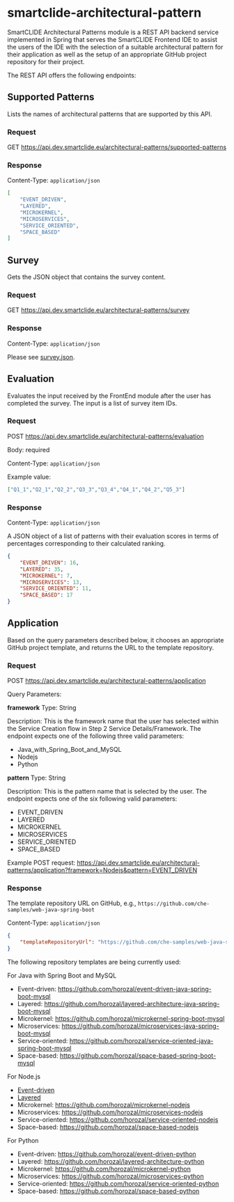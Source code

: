 # smartclide-architectural-pattern

SmartCLIDE Architectural Patterns module is a REST API backend service implemented in Spring that serves the SmartCLIDE Frontend IDE to assist the users of the IDE with the selection of a suitable architectural pattern for their application as well as the setup of an appropriate GitHub project repository for their project.

The REST API offers the following endpoints:

## Supported Patterns

Lists the names of architectural patterns that are supported by this API.

### Request

GET https://api.dev.smartclide.eu/architectural-patterns/supported-patterns

### Response

Content-Type: `application/json`

```json
[
    "EVENT_DRIVEN",
    "LAYERED",
    "MICROKERNEL",
    "MICROSERVICES",
    "SERVICE_ORIENTED",
    "SPACE_BASED"
]
```

## Survey

Gets the JSON object that contains the survey content.

### Request

GET https://api.dev.smartclide.eu/architectural-patterns/survey

### Response

Content-Type: `application/json`

Please see [survey.json](src/main/resources/jsonfiles/survey.json).

## Evaluation

Evaluates the input received by the FrontEnd module after the user has completed the survey. The input is a list of survey item IDs.

### Request

POST https://api.dev.smartclide.eu/architectural-patterns/evaluation

Body: required

Content-Type: `application/json`

Example value:

```json
["Q1_1","Q2_1","Q2_2","Q3_3","Q3_4","Q4_1","Q4_2","Q5_3"]
```
 
### Response

Content-Type: `application/json`

A JSON object of a list of patterns with their evaluation scores in terms of percentages corresponding to their calculated ranking.

```json
{
    "EVENT_DRIVEN": 16, 
    "LAYERED": 35,
    "MICROKERNEL": 7,
    "MICROSERVICES": 13,
    "SERVICE_ORIENTED": 11,
    "SPACE_BASED": 17
}
```

## Application

Based on the query parameters described below, it chooses an appropriate GitHub project template, and returns the URL to the template repository.

### Request

POST  https://api.dev.smartclide.eu/architectural-patterns/application 

Query Parameters:

**framework**
Type: String

Description: This is the framework name that the user has selected within the Service Creation flow in Step 2 Service Details/Framework. The endpoint expects one of the following three valid parameters:

- Java_with_Spring_Boot_and_MySQL
- Nodejs
- Python

**pattern**
Type: String

Description: This is the pattern name that is selected by the user. The endpoint expects one of the six following valid parameters:

- EVENT_DRIVEN
- LAYERED
- MICROKERNEL
- MICROSERVICES
- SERVICE_ORIENTED 
- SPACE_BASED

Example POST request: https://api.dev.smartclide.eu/architectural-patterns/application?framework=Nodejs&pattern=EVENT_DRIVEN

### Response 

The template repository URL on GitHub, e.g., `https://github.com/che-samples/web-java-spring-boot`

Content-Type: `application/json`

```json
{
    "templateRepositoryUrl": "https://github.com/che-samples/web-java-spring-boot"
}
```

The following repository templates are being currently used:

For Java with Spring Boot and MySQL
 - Event-driven: https://github.com/horozal/event-driven-java-spring-boot-mysql
 - Layered: https://github.com/horozal/layered-architecture-java-spring-boot-mysql
 - Microkernel: https://github.com/horozal/microkernel-spring-boot-mysql
 - Microservices: https://github.com/horozal/microservices-java-spring-boot-mysql
 - Service-oriented: https://github.com/horozal/service-oriented-java-spring-boot-mysql
 - Space-based: https://github.com/horozal/space-based-spring-boot-mysql

For Node.js
 - [Event-driven](https://github.com/horozal/event-driven-nodejs)
 - [Layered](https://github.com/horozal/layered-architecture-nodejs)
 - Microkernel: https://github.com/horozal/microkernel-nodejs
 - Microservices: https://github.com/horozal/microservices-nodejs
 - Service-oriented: https://github.com/horozal/service-oriented-nodejs
 - Space-based: https://github.com/horozal/space-based-nodejs

For Python
 - Event-driven: https://github.com/horozal/event-driven-python
 - Layered: https://github.com/horozal/layered-architecture-python
 - Microkernel: https://github.com/horozal/microkernel-python
 - Microservices: https://github.com/horozal/microservices-python
 - Service-oriented: https://github.com/horozal/service-oriented-python
 - Space-based: https://github.com/horozal/space-based-python
